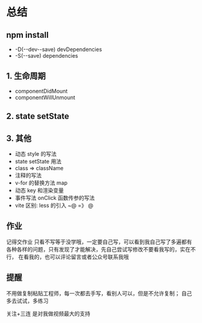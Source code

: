 # 总结
## npm install
- -D(--dev--save)   devDependencies
- -S(--save)   dependencies
## 1. 生命周期
- componentDidMount
- componentWillUnmount
## 2. state setState
## 3. 其他
- 动态 style 的写法
- state setState 用法
- class => className
- 注释的写法
- v-for 的替换方法 map
- 动态 key 和渲染变量
- 事件写法 onClick 函数传参的写法
- vite 区别: less 的引入 ~@ =》 @
## 作业
记得交作业 只看不写等于没学哦，一定要自己写，可以看到我自己写了多遍都有
各种各样的问题，只有发现了才能解决，先自己尝试写修改不要看我写的，实在不行，
在看我的，也可以评论留言或者公众号联系我哦
## 提醒
不用做复制粘贴工程师，每一次都去手写，看别人可以，但是不允许复制； 自己多去试试，多练习

关注+三连 是对我做视频最大的支持

